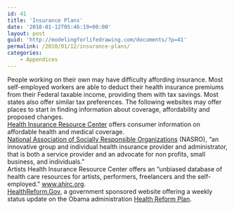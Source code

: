 ```yaml
---
id: 41
title: 'Insurance Plans'
date: '2010-01-12T05:46:19+00:00'
layout: post
guid: 'http://modelingforlifedrawing.com/documents/?p=41'
permalink: /2010/01/12/insurance-plans/
categories:
    - Appendices
---
```


People working on their own may have difficulty affording insurance. Most self-employed workers are able to deduct their health insurance premiums from their Federal taxable income, providing them with tax savings. Most states also offer similar tax preferences. The following websites may offer places to start in finding information about coverage, affordability and proposed changes.  
[Health Insurance Resource Center](http://www.healthinsurance.org) offers consumer information on affordable health and medical coverage.  
[National Association of Socially Responsible Organizations](http://www.nasro-co-op.com) (NASRO), “an innovative group and individual health insurance provider and administrator, that is both a service provider and an advocate for non profits, small business, and individuals.”  
Artists Health Insurance Resource Center offers an “unbiased database of health care resources for artists, performers, freelancers and the self-employed.” www.ahirc.org.  
[HealthReform.Gov](http://HealthReform.Gov), a government sponsored website offering a weekly status update on the Obama administration [Health Reform Plan](http://www.healthreform.gov).